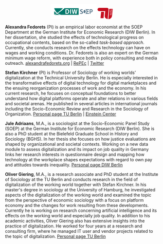
<p align="center"><img src="../Logo_DIW-SOEP_Farbe_Web.svg.582787.gif" width=150/> <img src="../tu-berlin-logo.svg" width=50/></p>

**Alexandra Fedorets** (PI) is an empirical labor economist at the SOEP Department at the German Institute for Economic Research (DIW Berlin). In her dissertation, she studied the effects of technological progress on occupational contents, based on the so-called *task-based approach*. Currently, she conducts research on the effects technology can have on wages and working conditions. Dr. Fedorets is also an expert on the German minimum wage reform, with experience both in policy consulting and media outreach. [alexandrafedorets.org](https://alexandrafedorets.org/) | [RePEc](https://ideas.repec.org/f/pfe457.html) | [Twitter](https://twitter.com/_a_fedorets_?lang=de)

**Stefan Kirchner** (PI) is Professor of Sociology of working worlds’ digitalization at the Technical University Berlin. He is especially interested in the transformative effects of digital technology for digital marketplaces and the ensuing reorganization processes of work and the economy. In his current research, he focuses on conceptual foundations to better understand how digital platforms operate and alter relations in various fields and societal arenas. He published in several articles in international journals including the Socio-Economic Review and Research in the Sociology of Organization. [Personal page TU Berlin](https://www.da.tu-berlin.de/v_menue/mitarbeiterinnen/prof_dr_stefan_kirchner/) | [Einstein Center](https://web2.ecdf.tu-berlin.de/ueber-uns/professorinnen/prof-dr-stefan-kirchner/)

**Jule Adriaans**, M.A., is a sociologist at the Socio-Economic Panel Study (SOEP) at the German Institute for Economic Research (DIW Berlin). She is also a PhD student at the Bielefeld Graduate School in History and Sociology (BGHS). In her thesis she focuses on how justice evaluations are shaped by organizational and societal contexts. Working on a new data module to assess digitalization and its impact on job quality in Germany links her research interests in questionnaire design and mapping how technology at the workplace shapes expectations with regard to own pay and attitudes towards inequality. [Personal page DIW Berlin](https://www.diw.de/sixcms/detail.php?id=diw_01.c.582215.en)

**Oliver Giering**, M.A., is a research associate and PhD student at the Institute of Sociology at the TU Berlin and conducts research in the field of digitalization of the working world together with Stefan Kirchner. In his master's degree in sociology at the University of Hamburg, he investigated aspects of the digitalization of the working world and examined the topic from the perspective of economic sociology with a focus on platform economy and the changes for work resulting from these developments. Currently he is working on research concerning artificial intelligence and its effects on the working world and especially job quality. In addition to his academic activities, Oliver Giering also has extensive insights into the practice of digitalization. He worked for four years at a research and consulting firm, where he managed IT user and vendor projects related to the topic of digitalization. [Personal page TU Berlin](https://www.da.tu-berlin.de/v_menue/mitarbeiterinnen/oliver_giering/)
